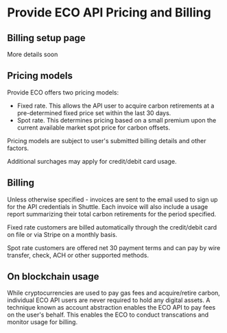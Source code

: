 # Provide ECO API Pricing and Billing

## Billing setup page
More details soon

## Pricing models

Provide ECO offers two pricing models: 
- Fixed rate. This allows the API user to acquire carbon retirements at a pre-determined fixed price set within the last 30 days.
- Spot rate. This determines pricing based on a small premium upon the current available market spot price for carbon offsets.

Pricing models are subject to user's submitted billing details and other factors.

Additional surchages may apply for credit/debit card usage.

## Billing

Unless otherwise specified - invoices are sent to the email used to sign up for the API credentials in Shuttle. Each invoice will also include a usage report summarizing their total carbon retirements for the period specified.

Fixed rate customers are billed automatically through the credit/debit card on file or via Stripe on a monthly basis.

Spot rate customers are offered net 30 payment terms and can pay by wire transfer, check, ACH or other supported methods.


## On blockchain usage
While cryptocurrencies are used to pay gas fees and acquire/retire carbon, individual ECO API users are never required to hold any digital assets. A technique known as account abstraction enables the ECO API to pay fees on the user's behalf. This enables the ECO to conduct transcations and monitor usage for billing.

